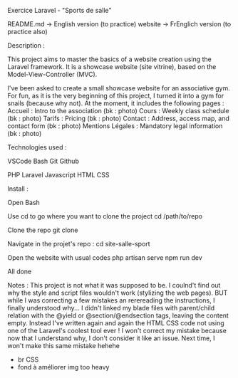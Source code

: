 Exercice Laravel - "Sports de salle"


README.md -> English version (to practice)
website -> FrEnglich version (to practice also)


Description :

This project aims to master the basics of a website creation using the Laravel framework. It is a showcase website (site vitrine), based on the Model-View-Controller (MVC).

I've been asked to create a small showcase website for an associative gym. For fun, as it is the very beginning of this project, I turned it into a gym for snails (because why not). At the moment, it includes the following pages :
Accueil : Intro to the association (bk : photo)
Cours : Weekly class schedule (bk : photo)
Tarifs : Pricing (bk : photo)
Contact : Address, access map, and contact form (bk : photo)
Mentions Légales : Mandatory legal information (bk : photo)


Technologies used :

VSCode
Bash
Git
Github

PHP Laravel
Javascript
HTML CSS


Install :

Open Bash

Use cd to go where you want to clone the project
cd /path/to/repo

Clone the repo
git clone <repository-url>

Navigate in the projet's repo :
cd site-salle-sport

Open the website with usual codes 
php artisan serve
npm run dev

All done


Notes :
This project is not what it was supposed to be. I coulnd't find out why the style and script files wouldn't work (stylizing the web pages). BUT while I was correcting a few mistakes an rerereading the instructions, I finally understood why... I didn't linked my blade files with parent/child relation with the @yield or @section/@endsection tags, leaving the content empty. Instead I've written again and again the HTML CSS code not using one of the Laravel's coolest tool ever ! I won't correct my mistake because now that I understand why, I don't consider it like an issue. Next time, I won't make this same mistake hehehe

- br CSS
- fond à améliorer
img too heavy
